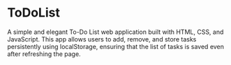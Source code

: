 # ToDoList
A simple and elegant To-Do List web application built with HTML, CSS, and JavaScript. This app allows users to add, remove, and store tasks persistently using localStorage, ensuring that the list of tasks is saved even after refreshing the page.
